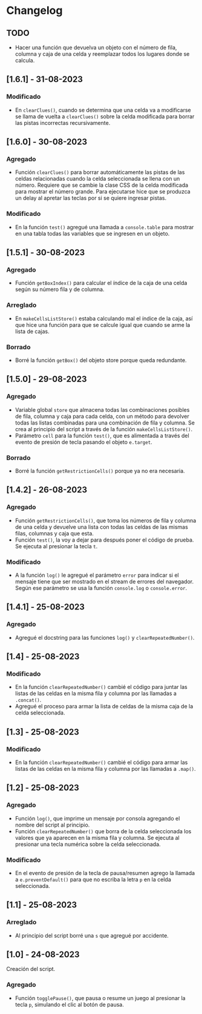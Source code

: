 # Changelog

## TODO

- Hacer una función que devuelva un objeto con el número de fila, columna y caja de una celda y
  reemplazar todos los lugares donde se calcula.

## [1.6.1] - 31-08-2023

### Modificado

- En `clearClues()`, cuando se determina que una celda va a modificarse se llama de vuelta a
  `clearClues()` sobre la celda modificada para borrar las pistas incorrectas recursivamente.

## [1.6.0] - 30-08-2023

### Agregado

- Función `clearClues()` para borrar automáticamente las pistas de las celdas relacionadas cuando
  la celda seleccionada se llena con un número. Requiere que se cambie la clase CSS de la celda
  modificada para mostrar el número grande. Para ejecutarse hice que se produzca un delay al apretar
  las teclas por si se quiere ingresar pistas.

### Modificado

- En la función `test()` agregué una llamada a `console.table` para mostrar en una tabla todas las
  variables que se ingresen en un objeto.

## [1.5.1] - 30-08-2023

### Agregado

- Función `getBoxIndex()` para calcular el índice de la caja de una celda según su número fila y de
  columna.

### Arreglado

- En `makeCellsListStore()` estaba calculando mal el índice de la caja, así que hice una función
  para que se calcule igual que cuando se arme la lista de cajas.

### Borrado

- Borré la función `getBox()` del objeto store porque queda redundante.

## [1.5.0] - 29-08-2023

### Agregado

- Variable global `store` que almacena todas las combinaciones posibles de fila, columna y caja
para cada celda, con un método para devolver todas las listas combinadas para una combinación de
fila y columna. Se crea al principio del script a través de la función `makeCellsListStore()`.
- Parámetro `cell` para la función `test()`, que es alimentada a través del evento de presión de
tecla pasando el objeto `e.target`.

### Borrado

- Borré la función `getRestrictionCells()` porque ya no era necesaria.

## [1.4.2] - 26-08-2023

### Agregado

- Función `getRestrictionCells()`, que toma los números de fila y columna de una celda y devuelve
  una lista con todas las celdas de las mismas filas, columnas y caja que esta.
- Función `test()`, la voy a dejar para después poner el código de prueba. Se ejecuta al presionar
  la tecla `t`.

### Modificado

- A la función `log()` le agregué el parámetro `error` para indicar si el mensaje tiene que ser
  mostrado en el stream de errores del navegador. Según ese parámetro se usa la función
  `console.log` o `console.error`.

## [1.4.1] - 25-08-2023

### Agregado

- Agregué el docstring para las funciones `log()` y `clearRepeatedNumber()`.

## [1.4] - 25-08-2023

### Modificado

- En la función `clearRepeatedNumber()` cambié el código para juntar las listas de las celdas en la
  misma fila y columna por las llamadas a `.concat()`.
- Agregué el proceso para armar la lista de celdas de la misma caja de la celda seleccionada.

## [1.3] - 25-08-2023

### Modificado

- En la función `clearRepeatedNumber()` cambié el código para armar las listas de las celdas en la
  misma fila y columna por las llamadas a `.map()`.

## [1.2] - 25-08-2023

### Agregado

- Función `log()`, que imprime un mensaje por consola agregando el nombre del script al principio.
- Función `clearRepeatedNumber()` que borra de la celda seleccionada los valores que ya aparecen en
  la misma fila y columna. Se ejecuta al presionar una tecla numérica sobre la celda seleccionada.

### Modificado

- En el evento de presión de la tecla de pausa/resumen agrego la llamada a `e.preventDefault()` para
  que no escriba la letra `p` en la celda seleccionada.

## [1.1] - 25-08-2023

### Arreglado

- Al principio del script borré una `s` que agregué por accidente.

## [1.0] - 24-08-2023

Creación del script.

### Agregado

- Función `togglePause()`, que pausa o resume un juego al presionar la tecla `p`, simulando el clic
  al botón de pausa.